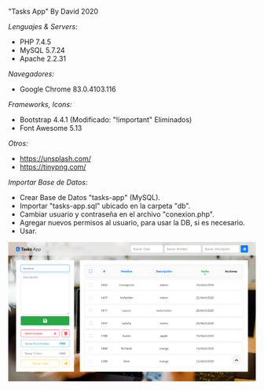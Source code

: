 "Tasks App" By David 2020

*Lenguajes & Servers:*
- PHP 7.4.5
- MySQL 5.7.24
- Apache 2.2.31

*Navegadores:*
- Google Chrome 83.0.4103.116

*Frameworks, Icons:*
- Bootstrap 4.4.1 (Modificado: "!important" Eliminados)
- Font Awesome 5.13

*Otros:*
- https://unsplash.com/
- https://tinypng.com/

*Importar Base de Datos:*
- Crear Base de Datos "tasks-app" (MySQL).
- Importar "tasks-app.sql" ubicado en la carpeta "db".
- Cambiar usuario y contraseña en el archivo "conexion.php".
- Agregar nuevos permisos al usuario, para usar la DB, si es necesario.
- Usar.

![Pantalla Principal](previews/principal.png)

